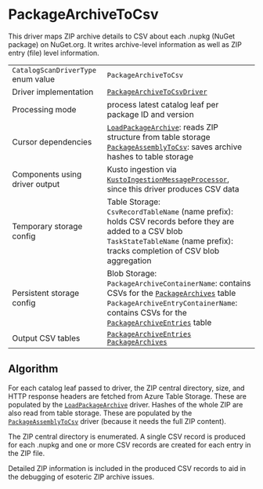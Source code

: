 # PackageArchiveToCsv

This driver maps ZIP archive details to CSV about each .nupkg (NuGet package) on NuGet.org. It writes archive-level information as well as ZIP entry (file) level information.

|                                    |                                                                                                                                                                                                                                                                    |
| ---------------------------------- | ------------------------------------------------------------------------------------------------------------------------------------------------------------------------------------------------------------------------------------------------------------------ |
| `CatalogScanDriverType` enum value | `PackageArchiveToCsv`                                                                                                                                                                                                                                              |
| Driver implementation              | [`PackageArchiveToCsvDriver`](../../src/Worker.Logic/CatalogScan/Drivers/PackageArchiveToCsv/PackageArchiveToCsvDriver.cs)                                                                                                                                         |
| Processing mode                    | process latest catalog leaf per package ID and version                                                                                                                                                                                                             |
| Cursor dependencies                | [`LoadPackageArchive`](LoadPackageArchive.md): reads ZIP structure from table storage<br />[`PackageAssemblyToCsv`](PackageAssemblyToCsv.md): saves archive hashes to table storage                                                                                |
| Components using driver output     | Kusto ingestion via [`KustoIngestionMessageProcessor`](../../src/Worker.Logic/MessageProcessors/KustoIngestion/KustoIngestionMessageProcessor.cs), since this driver produces CSV data                                                                             |
| Temporary storage config           | Table Storage:<br />`CsvRecordTableName` (name prefix): holds CSV records before they are added to a CSV blob<br />`TaskStateTableName` (name prefix): tracks completion of CSV blob aggregation                                                                   |
| Persistent storage config          | Blob Storage:<br />`PackageArchiveContainerName`: contains CSVs for the [`PackageArchives`](../tables/PackageArchives.md) table<br />`PackageArchiveEntryContainerName`: contains CSVs for the [`PackageArchiveEntries`](../tables/PackageArchiveEntries.md) table |
| Output CSV tables                  | [`PackageArchiveEntries`](../tables/PackageArchiveEntries.md)<br />[`PackageArchives`](../tables/PackageArchives.md)                                                                                                                                               |

## Algorithm

For each catalog leaf passed to driver, the ZIP central directory, size, and HTTP response headers are fetched from Azure Table Storage. These are populated by the [`LoadPackageArchive`](LoadPackageArchive.md) driver. Hashes of the whole ZIP are also read from table storage. These are populated by the [`PackageAssemblyToCsv`](PackageAssemblyToCsv.md) driver (because it needs the full ZIP content).

The ZIP central directory is enumerated. A single CSV record is produced for each .nupkg and one or more CSV records are created for each entry in the ZIP file.

Detailed ZIP information is included in the produced CSV records to aid in the debugging of esoteric ZIP archive issues.
